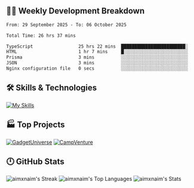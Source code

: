 

## 🧑‍💻 Weekly Development Breakdown

<!--START_SECTION:waka-->

```txt
From: 29 September 2025 - To: 06 October 2025

Total Time: 26 hrs 37 mins

TypeScript                 25 hrs 22 mins  ████████████████████████░   95.34 %
HTML                       1 hr 7 mins     █░░░░░░░░░░░░░░░░░░░░░░░░   04.21 %
Prisma                     3 mins          ░░░░░░░░░░░░░░░░░░░░░░░░░   00.24 %
JSON                       3 mins          ░░░░░░░░░░░░░░░░░░░░░░░░░   00.21 %
Nginx configuration file   0 secs          ░░░░░░░░░░░░░░░░░░░░░░░░░   00.01 %
```

<!--END_SECTION:waka-->

## 🛠️ Skills & Technologies

[![My Skills](https://skillicons.dev/icons?i=angular,react,docker,mongodb,nodejs,express,github,bootstrap,prisma,postman,postgres)](https://skillicons.dev)

## 🏭 Top Projects

[![GadgetUniverse](https://github-readme-stats.vercel.app/api/pin/?username=aimxnaim&repo=GadgetUniverse&theme=tokyonight&show_icons=true&hide_border=true)](https://github.com/aimxnaim/GadgetUniverse)
[![CampVenture](https://github-readme-stats.vercel.app/api/pin/?username=aimxnaim&repo=CampVenture&theme=tokyonight&show_icons=true&hide_border=true)](https://github.com/aimxnaim/CampVenture)

## 🕛 GitHub Stats

![aimxnaim's Streak](https://streak-stats.demolab.com?user=aimxnaim&theme=tokyonight&show_icons=true&hide_border=true)
![aimxnaim's Top Languages](https://github-readme-stats.vercel.app/api/top-langs/?username=aimxnaim&theme=tokyonight&show_icons=true&hide_border=true&layout=compact)
![aimxnaim's Stats](https://github-readme-stats.vercel.app/api?username=aimxnaim&theme=tokyonight&show_icons=true&hide_border=true&count_private=true)




